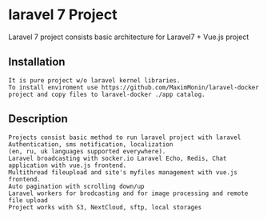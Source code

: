 # laravel 7 Project
Laravel 7 project consists basic architecture for Laravel7 + Vue.js project

## Installation
~~~
It is pure project w/o laravel kernel libraries. 
To install enviroment use https://github.com/MaximMonin/laravel-docker project and copy files to laravel-docker ./app catalog.
~~~

## Description
~~~
Projects consist basic method to run laravel project with laravel Authentication, sms notification, localization 
(en, ru, uk languages supported everywhere).
Laravel broadcasting with socker.io Laravel Echo, Redis, Chat application with vue.js frontend.
Multithread fileupload and site's myfiles management with vue.js frontend.
Auto pagination with scrolling down/up
Laravel workers for brodcasting and for image processing and remote file upload
Project works with S3, NextCloud, sftp, local storages
